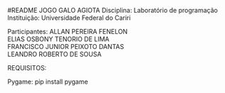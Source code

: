 #README
JOGO GALO AGIOTA
Disciplina: Laboratório de programação
Instituição: Universidade Federal do Cariri


Participantes:
ALLAN PEREIRA FENELON                   
ELIAS OSBONY TENORIO DE LIMA       
FRANCISCO JUNIOR PEIXOTO DANTAS     
LEANDRO ROBERTO DE SOUSA   

REQUISITOS:

Pygame:
pip install pygame
